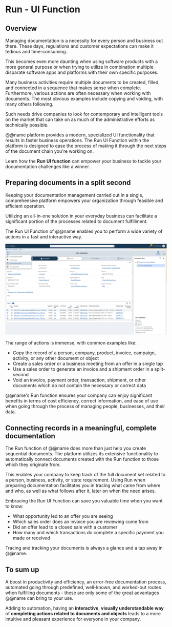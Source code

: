 # Run - UI Function

## Overview

Managing documentation is a necessity for every person and business out there. 
These days, regulations and customer expectations can make it tedious and time-consuming.  

This becomes even more daunting when using software products with a more general purpose or when trying to utilize in combination multiple disparate software apps and platforms with their own specific purposes.  

Many business activities require multiple documents to be created, filled, and connected in a sequence that makes sense when complete. 
Furthermore, various actions are often necessary when working with documents. 
The most obvious examples include copying and voiding, with many others following.  

Such needs drive companies to look for contemporary and intelligent tools on the market that can take on as much of the administrative efforts as technically possible.  

@@name platform provides a modern, specialized UI functionality that results in faster business operations. 
The Run UI Function within the platform is designed to ease the process of making it through the next steps of the document chain you're working on.  

Learn how the **Run UI function** can empower your business to tackle your documentation challenges like a winner.  

## Preparing documents in a split second

Keeping your documentation management carried out in a single, comprehensive platform empowers your organization through feasible and efficient operation.  

Utilizing an all-in-one solution in your everyday business can facilitate a significant portion of the processes related to document fulfillment.  

The Run UI Function of @@name enables you to perform a wide variety of actions in a fast and interactive way.  

![Run UI Function](Run-UI-Function-erp-net-image-2023-08-24.png)  

The range of actions is immense, with common examples like:  

* Copy the record of a person, company, product, invoice, campaign, activity, or any other document or object  
* Create a sales order or a business meeting from an offer in a single tap  
* Use a sales order to generate an invoice and a shipment order in a split-second  
* Void an invoice, payment order, transaction, shipment, or other documents which do not contain the necessary or correct data  

@@name's Run function ensures your company can enjoy significant benefits in terms of cost efficiency, correct information, and ease of use when going through the process of managing people, businesses, and their data.  

## Connecting records in a meaningful, complete documentation

The Run function of @@name does more than just help you create sequential documents. 
The platform utilizes its extensive functionality to automatically connect documents created with the Run function to those which they originate from.  

This enables your company to keep track of the full document set related to a person, business, activity, or state requirement. 
Using Run when preparing documentation facilitates you in tracing what came from where and who, as well as what follows after it, later on when the need arises.  

Embracing the Run UI Function can save you valuable time when you want to know:  

* What opportunity led to an offer you are seeing  
* Which sales order does an invoice you are reviewing come from  
* Did an offer lead to a closed sale with a customer  
* How many and which transactions do complete a specific payment you made or received  

Tracing and tracking your documents is always a glance and a tap away in @@name.  

## To sum up

A boost in productivity and efficiency, an error-free documentation process, automated going through predefined, well-known, and worked-out routes when fulfilling documents - these are only some of the great advantages @@name can bring to your use.  

Adding to automation, having an **interactive**, **visually understandable way** of **completing actions related to documents and objects** leads to a more intuitive and pleasant experience for everyone in your company.  
